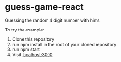 # guess-game-react
Guessing the random 4 digit number with hints

To try the example:

  1. Clone this repository
  2. run npm install in the root of your cloned repository
  3. run npm start
  4. Visit [localhost:3000](localhost:3000)

